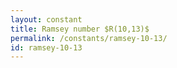 ```yaml
---
layout: constant
title: Ramsey number $R(10,13)$
permalink: /constants/ramsey-10-13/
id: ramsey-10-13
---
```

